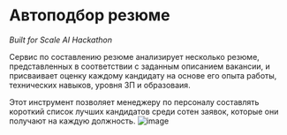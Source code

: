 # Автоподбор резюме

<i>Built for Scale AI Hackathon </i>

Сервис по составлению резюме анализирует несколько резюме, представленных в соответствии с заданным описанием вакансии, и присваивает оценку каждому кандидату на основе его опыта работы, технических навыков, уровня ЗП и образоваия.

Этот инструмент позволяет менеджеру по персоналу составлять короткий список лучших кандидатов среди сотен заявок, которые они получают на каждую должность.
![image](https://github.com/user-attachments/assets/26bffed6-7499-4515-ac6d-3a061e6eee46)
